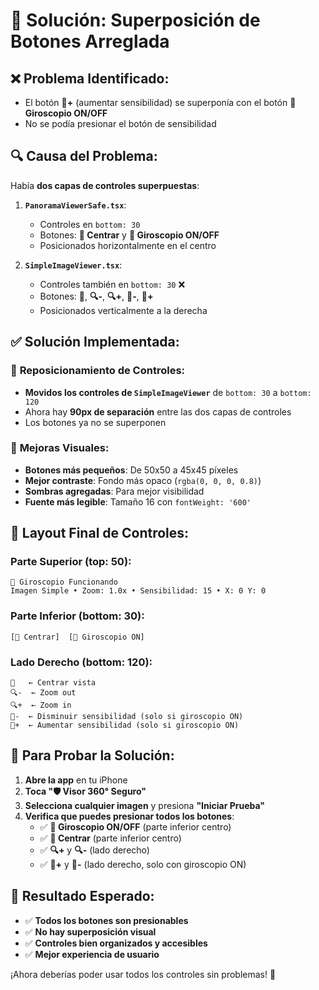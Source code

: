 # 🔧 Solución: Superposición de Botones Arreglada

## ❌ **Problema Identificado:**
- El botón **🔄+** (aumentar sensibilidad) se superponía con el botón **🔄 Giroscopio ON/OFF**
- No se podía presionar el botón de sensibilidad

## 🔍 **Causa del Problema:**
Había **dos capas de controles superpuestas**:

1. **`PanoramaViewerSafe.tsx`**:
   - Controles en `bottom: 30`
   - Botones: **🎯 Centrar** y **🔄 Giroscopio ON/OFF**
   - Posicionados horizontalmente en el centro

2. **`SimpleImageViewer.tsx`**:
   - Controles también en `bottom: 30` ❌
   - Botones: **🎯**, **🔍-**, **🔍+**, **🔄-**, **🔄+**
   - Posicionados verticalmente a la derecha

## ✅ **Solución Implementada:**

### 🎯 **Reposicionamiento de Controles:**
- **Movidos los controles de `SimpleImageViewer`** de `bottom: 30` a `bottom: 120`
- Ahora hay **90px de separación** entre las dos capas de controles
- Los botones ya no se superponen

### 🎨 **Mejoras Visuales:**
- **Botones más pequeños**: De 50x50 a 45x45 píxeles
- **Mejor contraste**: Fondo más opaco (`rgba(0, 0, 0, 0.8)`)
- **Sombras agregadas**: Para mejor visibilidad
- **Fuente más legible**: Tamaño 16 con `fontWeight: '600'`

## 📱 **Layout Final de Controles:**

### **Parte Superior** (top: 50):
```
🔄 Giroscopio Funcionando
Imagen Simple • Zoom: 1.0x • Sensibilidad: 15 • X: 0 Y: 0
```

### **Parte Inferior** (bottom: 30):
```
[🎯 Centrar]  [🔄 Giroscopio ON]
```

### **Lado Derecho** (bottom: 120):
```
🎯   ← Centrar vista
🔍-  ← Zoom out  
🔍+  ← Zoom in
🔄-  ← Disminuir sensibilidad (solo si giroscopio ON)
🔄+  ← Aumentar sensibilidad (solo si giroscopio ON)
```

## 🧪 **Para Probar la Solución:**

1. **Abre la app** en tu iPhone
2. **Toca "🛡️ Visor 360° Seguro"**
3. **Selecciona cualquier imagen** y presiona **"Iniciar Prueba"**
4. **Verifica que puedes presionar todos los botones**:
   - ✅ **🔄 Giroscopio ON/OFF** (parte inferior centro)
   - ✅ **🎯 Centrar** (parte inferior centro)  
   - ✅ **🔍+** y **🔍-** (lado derecho)
   - ✅ **🔄+** y **🔄-** (lado derecho, solo con giroscopio ON)

## 🎯 **Resultado Esperado:**
- ✅ **Todos los botones son presionables**
- ✅ **No hay superposición visual**
- ✅ **Controles bien organizados y accesibles**
- ✅ **Mejor experiencia de usuario**

¡Ahora deberías poder usar todos los controles sin problemas! 🎉
